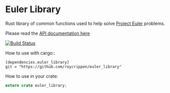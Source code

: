 # Euler Library

Rust library of common functions used to help solve [Project Euler](https://projecteuler.net/) problems.

Please read the [API documentation here](http://roycrippen.github.io/euler_library/euler_library/index.html)

[![Build Status](https://travis-ci.org/roycrippen/euler_library.svg?branch=master)](https://travis-ci.org/roycrippen/euler_library)

How to use with cargo::

```
[dependencies.euler_library]
git = "https://github.com/roycrippen/euler_library"
```

How to use in your crate:

```rust
extern crate euler_library;
```    
